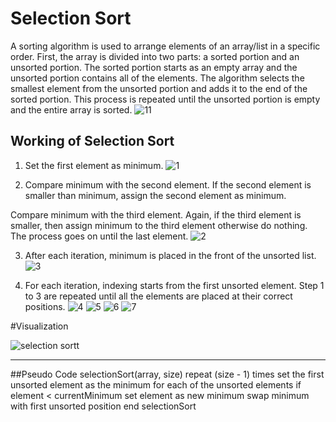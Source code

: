 
# Selection Sort

A sorting algorithm is used to arrange elements of an array/list in a specific order. 
First, the array is divided into two parts: a sorted portion and an unsorted portion.
The sorted portion starts as an empty array and the unsorted portion contains all of the elements.
The algorithm selects the smallest element from the unsorted portion and adds it to the end of the sorted portion.
This process is repeated until the unsorted portion is empty and the entire array is sorted.
![11](https://www.programiz.com/sites/tutorial2program/files/sorting.png)

## Working of Selection Sort
1. Set the first element as minimum.
![1](https://www.programiz.com/sites/tutorial2program/files/Selection-sort-0-initial-array.png)


2. Compare minimum with the second element. If the second element is smaller than minimum, assign the second element as minimum.

Compare minimum with the third element. Again, if the third element is smaller, then assign minimum to the third element otherwise do nothing. The process goes on until the last element.
![2](https://www.programiz.com/sites/tutorial2program/files/Selection-sort-0-comparision.png)

3. After each iteration, minimum is placed in the front of the unsorted list.
![3](https://www.programiz.com/sites/tutorial2program/files/Selection-sort-0-swapping.png)

4. For each iteration, indexing starts from the first unsorted element. Step 1 to 3 are repeated until all the elements are placed at their correct positions.
![4](https://www.programiz.com/sites/tutorial2program/files/Selection-sort-0.png)
![5](https://www.programiz.com/sites/tutorial2program/files/Selection-sort-1.png)
![6](https://www.programiz.com/sites/tutorial2program/files/Selection-sort-2.png)
![7](https://www.programiz.com/sites/tutorial2program/files/Selection-sort-3_1.png)

#Visualization

![selection sortt](https://user-images.githubusercontent.com/98210740/212728104-650e9fed-46f4-4f9c-b94b-297f4a4dcf29.gif)
______________________________________________________________________________________________

##Pseudo Code
selectionSort(array, size)
  repeat (size - 1) times
  set the first unsorted element as the minimum
  for each of the unsorted elements
    if element < currentMinimum
      set element as new minimum
  swap minimum with first unsorted position
end selectionSort


